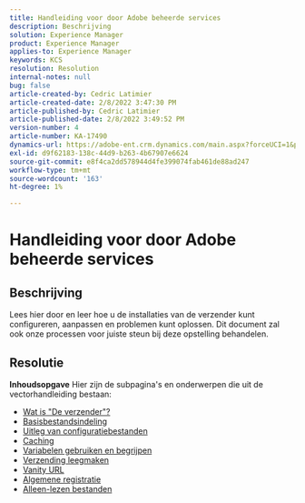```yaml
---
title: Handleiding voor door Adobe beheerde services
description: Beschrijving
solution: Experience Manager
product: Experience Manager
applies-to: Experience Manager
keywords: KCS
resolution: Resolution
internal-notes: null
bug: false
article-created-by: Cedric Latimier
article-created-date: 2/8/2022 3:47:30 PM
article-published-by: Cedric Latimier
article-published-date: 2/8/2022 3:49:52 PM
version-number: 4
article-number: KA-17490
dynamics-url: https://adobe-ent.crm.dynamics.com/main.aspx?forceUCI=1&pagetype=entityrecord&etn=knowledgearticle&id=7775b268-f688-ec11-93b0-002248083a1c
exl-id: d9f62183-138c-44d9-b263-4b67907e6624
source-git-commit: e8f4ca2dd578944d4fe399074fab461de88ad247
workflow-type: tm+mt
source-wordcount: '163'
ht-degree: 1%

---
```


# Handleiding voor door Adobe beheerde services

## Beschrijving


Lees hier door en leer hoe u de installaties van de verzender kunt configureren, aanpassen en problemen kunt oplossen. Dit document zal ook onze processen voor juiste steun bij deze opstelling behandelen.


## Resolutie

<b>Inhoudsopgave</b>
Hier zijn de subpagina&#39;s en onderwerpen die uit de vectorhandleiding bestaan:

- [Wat is &quot;De verzender&quot;?](https://experienceleague.adobe.com/docs/experience-cloud-kcs/kbarticles/KA-17911.html%3Flang%3Den)
- [Basisbestandsindeling](https://experienceleague.adobe.com/docs/experience-cloud-kcs/kbarticles/KA-17502.html%3Flang%3Den)
- [Uitleg van configuratiebestanden](https://experienceleague.adobe.com/docs/experience-cloud-kcs/kbarticles/KA-17477.html%3Flang%3Den)
- [Caching](https://experienceleague.adobe.com/docs/experience-cloud-kcs/kbarticles/KA-17912.html%3Flang%3Den)
- [Variabelen gebruiken en begrijpen](https://experienceleague.adobe.com/docs/experience-cloud-kcs/kbarticles/KA-17487.html%3Flang%3Den)
- [Verzending leegmaken](https://experienceleague.adobe.com/docs/experience-cloud-kcs/kbarticles/KA-17493.html%3Flang%3Den)
- [Vanity URL](https://experienceleague.adobe.com/docs/experience-cloud-kcs/kbarticles/KA-17463.html%3Flang%3Den)
- [Algemene registratie](https://experienceleague.adobe.com/docs/experience-cloud-kcs/kbarticles/KA-17914.html%3Flang%3Den)
- [Alleen-lezen bestanden](https://experienceleague.adobe.com/docs/experience-cloud-kcs/kbarticles/KA-17483.html%3Flang%3Den)
